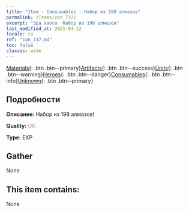 ```yaml
---
title: "Item - Consumables - Набор из 198 алмазов"
permalink: /Items/con_737/
excerpt: "Эра хаоса  Набор из 198 алмазов"
last_modified_at: 2021-04-12
locale: ru
ref: "con_737.md"
toc: false
classes: wide
---
```

 [Materials](/ru/Items/){: .btn .btn--primary}[Artifacts](/ru/Items/Artifacts/){: .btn .btn--success}[Units](/ru/Items/Units/){: .btn .btn--warning}[Heroes](/ru/Items/Heroes/){: .btn .btn--danger}[Consumables](/ru/Items/Consumables/){: .btn .btn--info}[Unknown](/ru/Items/Unknown/){: .btn .btn--primary}

## Подробности
 **Описание:** Набор из 198 алмазов!

 **Quality:** <span style="color: #DA70D6">OK</span>

 **Type:** EXP

## Gather

  None

## This item contains:

  None

